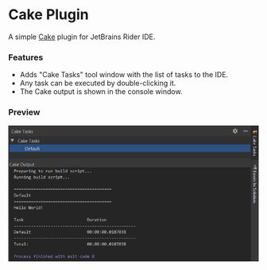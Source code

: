 # Cake Plugin
A simple [Cake](https://cakebuild.net/) plugin for JetBrains Rider IDE.

### Features
* Adds "Cake Tasks" tool window with the list of tasks to the IDE.
* Any task can be executed by double-clicking it.
* The Cake output is shown in the console window.

### Preview
![Preview](https://raw.githubusercontent.com/anna-dolbina/rider-cake-plugin/master/plugin-preview.png)
